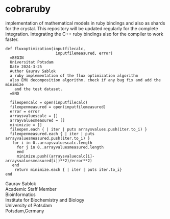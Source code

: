 # cobraruby
implementation of mathematical models in ruby bindings and also as shards for the crystal. This repository will be updated regularly for the complete integration. Integrating the C++ ruby bindings also for the compiler to work faster. 
```
def fluxoptimization(inputfilecalc, 
                      inputfilemeasured, error)
  =BEGIN 
  Universitat Potsdam
  Date 2024-3-25
  Author Gaurav Sablok
  a ruby implementation of the flux optimization algorithm
  also EMU decomposition algorithm. check if any bug fix and add the minimize
    and the test dataset. 
  =END
  
  fileopencalc = open(inputfilecalc)
  fileopenmeasured = open(inputfilemeasured)
  error = error
  arraysvaluescalc = []
  arrayvaluesmeasured = []
  minimizie = []
  fileopen.each { | iter | puts arraysvalues.push(iter.to_i) }
  fileopenmeasured.each { | iter | puts arrayvaluesmeasured.push(iter.to_i) }
   for i in 0..arraysvaluescalc.length
     for j in 0..arrayvaluesmeasured.length
     end
     minimize.push((arraysvaluecalc[i]-arraysvaluesmeasured[i])**2)/error**2)
   end
    return minimize.each { | iter | puts iter.to_i} 
end
```

Gaurav Sablok \
Academic Staff Member \
Bioinformatics \
Institute for Biochemistry and Biology \
University of Potsdam \
Potsdam,Germany
